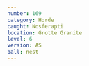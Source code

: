 ```yaml
---
number: 169
category: Horde
caught: Nosferapti
location: Grotte Granite
level: 6
version: AS
ball: nest
---
```

